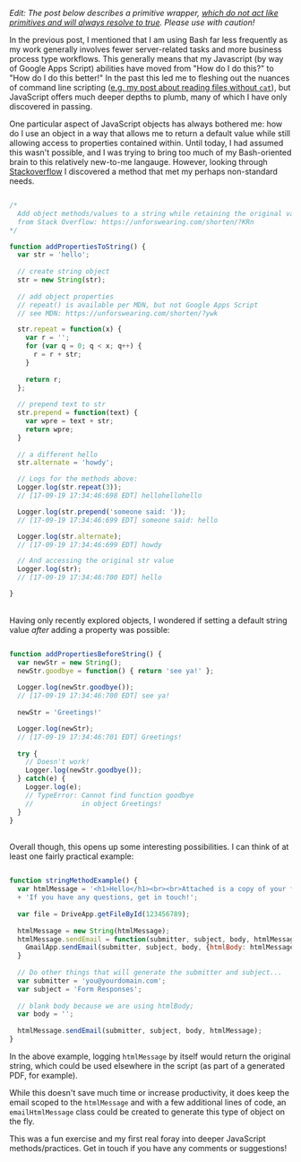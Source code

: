 *Edit: The post below describes a primitive wrapper, [which do not act like primitives and will always resolve to true](https://eslint.org/docs/rules/no-new-wrappers). Please use with caution!*

In the previous post, I mentioned that I am using Bash far less frequently as my work generally involves fewer server-related tasks and more business process type workflows. This generally means that my Javascript (by way of Google Apps Script) abilities have moved from "How do I do this?" to "How do I do this better!" In the past this led me to fleshing out the nuances of command line scripting ([e.g. my post about reading files without `cat`](/blog/posts/20161119-read-a-file-without-cat.html)), but JavaScript offers much deeper depths to plumb, many of which I have only discovered in passing. 

One particular aspect of JavaScript objects has always bothered me: how do I use an object in a way that allows me to return a default value while still allowing access to properties contained within. Until today, I had assumed this wasn't possible, and I was trying to bring too much of my Bash-oriented brain to this relatively new-to-me langauge. However, looking through [Stackoverflow](https://stackoverflow.com/questions/5539047/javascript-why-cant-i-add-new-attributes-to-a-string-object) I discovered a method that met my perhaps non-standard needs. 

```javascript  

/*
  Add object methods/values to a string while retaining the original value
  from Stack Overflow: https://unforswearing.com/shorten/?KRn
*/

function addPropertiesToString() {
  var str = 'hello';
  
  // create string object
  str = new String(str);
  
  // add object properties
  // repeat() is available per MDN, but not Google Apps Script
  // see MDN: https://unforswearing.com/shorten/?ywk

  str.repeat = function(x) {
    var r = '';
    for (var q = 0; q < x; q++) {
      r = r + str;
    }
    
    return r;
  };
  
  // prepend text to str
  str.prepend = function(text) {
    var wpre = text + str;
    return wpre;
  }
  
  // a different hello
  str.alternate = 'howdy';

  // Logs for the methods above:  
  Logger.log(str.repeat(3));  
  // [17-09-19 17:34:46:698 EDT] hellohellohello	

  Logger.log(str.prepend('someone said: '));
  // [17-09-19 17:34:46:699 EDT] someone said: hello

  Logger.log(str.alternate);
  // [17-09-19 17:34:46:699 EDT] howdy

  // And accessing the original str value
  Logger.log(str);
  // [17-09-19 17:34:46:700 EDT] hello 

}

``` 
<br>
Having only recently explored objects, I wondered if setting a default string value <i>after</i> adding a property was possible:  

```javascript

function addPropertiesBeforeString() {
  var newStr = new String();
  newStr.goodbye = function() { return 'see ya!' };
  
  Logger.log(newStr.goodbye());
  // [17-09-19 17:34:46:700 EDT] see ya!
 
  newStr = 'Greetings!'

  Logger.log(newStr);
  // [17-09-19 17:34:46:701 EDT] Greetings! 
  
  try {
    // Doesn't work!
    Logger.log(newStr.goodbye()); 
  } catch(e) {
    Logger.log(e);
    // TypeError: Cannot find function goodbye 
    //            in object Greetings!
  }
}

```
<br>  
Overall though, this opens up some interesting possibilities. I can think of at least one fairly practical example:  

```javascript

function stringMethodExample() {
  var htmlMessage = '<h1>Hello</h1><br><br>Attached is a copy of your form responses.' 
  + 'If you have any questions, get in touch!';
 
  var file = DriveApp.getFileById(123456789); 
  
  htmlMessage = new String(htmlMessage);
  htmlMessage.sendEmail = function(submitter, subject, body, htmlMessage) {
    GmailApp.sendEmail(submitter, subject, body, {htmlBody: htmlMessage});
  }
  
  // Do other things that will generate the submitter and subject...
  var submitter = 'you@yourdomain.com';
  var subject = 'Form Responses';
  
  // blank body because we are using htmlBody;
  var body = ''; 
  
  htmlMessage.sendEmail(submitter, subject, body, htmlMessage);
}

```

In the above example, logging `htmlMessage` by itself would return the original string, which could be used elsewhere in the script (as part of a generated PDF, for example). 

While this doesn't save much time or increase productivity, it does keep the email scoped to the `htmlMessage` and with a few additional lines of code, an `emailHtmlMessage` class could be created to generate this type of object on the fly.  

This was a fun exercise and my first real foray into deeper JavaScript methods/practices. Get in touch if you have any comments or suggestions!  

 
